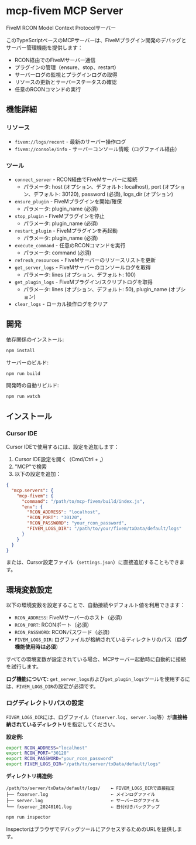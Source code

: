# mcp-fivem MCP Server

FiveM RCON Model Context Protocolサーバー

このTypeScriptベースのMCPサーバーは、FiveMプラグイン開発のデバッグとサーバー管理機能を提供します：

- RCON経由でのFiveMサーバー通信  
- プラグインの管理（ensure、stop、restart）
- サーバーログの監視とプラグインログの取得
- リソースの更新とサーバーステータスの確認
- 任意のRCONコマンドの実行

## 機能詳細

### リソース
- `fivem://logs/recent` - 最新のサーバー操作ログ
- `fivem://console/info` - サーバーコンソール情報（ログファイル経由）

### ツール
- `connect_server` - RCON経由でFiveMサーバーに接続
  - パラメータ: host (オプション、デフォルト: localhost), port (オプション、デフォルト: 30120), password (必須), logs_dir (オプション)
- `ensure_plugin` - FiveMプラグインを開始/確保
  - パラメータ: plugin_name (必須)
- `stop_plugin` - FiveMプラグインを停止
  - パラメータ: plugin_name (必須)
- `restart_plugin` - FiveMプラグインを再起動
  - パラメータ: plugin_name (必須)
- `execute_command` - 任意のRCONコマンドを実行
  - パラメータ: command (必須)
- `refresh_resources` - FiveMサーバーのリソースリストを更新
- `get_server_logs` - FiveMサーバーのコンソールログを取得
  - パラメータ: lines (オプション、デフォルト: 100)
- `get_plugin_logs` - FiveMプラグイン/スクリプトログを取得
  - パラメータ: lines (オプション、デフォルト: 50), plugin_name (オプション)
- `clear_logs` - ローカル操作ログをクリア

## 開発

依存関係のインストール:
```bash
npm install
```

サーバーのビルド:
```bash
npm run build
```

開発時の自動リビルド:
```bash
npm run watch
```

## インストール

### Cursor IDE
Cursor IDEで使用するには、設定を追加します：

1. Cursor IDE設定を開く（Cmd/Ctrl + ,）
2. "MCP"で検索
3. 以下の設定を追加：

```json
{
  "mcp.servers": {
    "mcp-fivem": {
      "command": "/path/to/mcp-fivem/build/index.js",
      "env": {
        "RCON_ADDRESS": "localhost",
        "RCON_PORT": "30120",
        "RCON_PASSWORD": "your_rcon_password",
        "FIVEM_LOGS_DIR": "/path/to/your/fivem/txData/default/logs"
      }
    }
  }
}
```

または、Cursor設定ファイル（`settings.json`）に直接追加することもできます。

## 環境変数設定

以下の環境変数を設定することで、自動接続やデフォルト値を利用できます：

- `RCON_ADDRESS`: FiveMサーバーのホスト（必須）  
- `RCON_PORT`: RCONポート（必須）
- `RCON_PASSWORD`: RCONパスワード（必須）
- `FIVEM_LOGS_DIR`: ログファイルが格納されているディレクトリのパス（**ログ機能使用時は必須**）

すべての環境変数が設定されている場合、MCPサーバー起動時に自動的に接続を試行します。

**ログ機能について:**
`get_server_logs`および`get_plugin_logs`ツールを使用するには、`FIVEM_LOGS_DIR`の設定が必須です。

### ログディレクトリパスの設定

`FIVEM_LOGS_DIR`には、ログファイル（`fxserver.log`、`server.log`等）が**直接格納されているディレクトリ**を指定してください。

**設定例:**
```bash
export RCON_ADDRESS="localhost"
export RCON_PORT="30120"
export RCON_PASSWORD="your_rcon_password"
export FIVEM_LOGS_DIR="/path/to/server/txData/default/logs"
```

**ディレクトリ構造例:**
```
/path/to/server/txData/default/logs/    ← FIVEM_LOGS_DIRで直接指定
├── fxserver.log                        ← メインログファイル
├── server.log                          ← サーバーログファイル
└── fxserver_20240101.log               ← 日付付きバックアップ
```

```bash
npm run inspector
```

InspectorはブラウザでデバッグツールにアクセスするためのURLを提供します。
